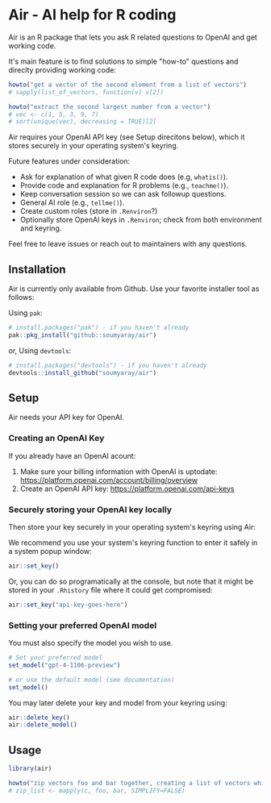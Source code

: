 # Air - AI help for R coding

Air is an R package that lets you ask R related questions to OpenAI and get working code.

It's main feature is to find solutions to simple "how-to" questions and direclty providing working code:

```R
howto("get a vector of the second element from a list of vectors")
# sapply(list_of_vectors, function(v) v[2])

howto("extract the second largest number from a vector")
# vec <- c(1, 5, 3, 9, 7)
# sort(unique(vec), decreasing = TRUE)[2]
```

Air requires your OpenAI API key (see Setup direcitons below), which it stores securely in your operating system's keyring.

Future features under consideration:

- Ask for explanation of what given R code does (e.g, `whatis()`).
- Provide code and explanation for R problems (e.g., `teachme()`).
- Keep conversation session so we can ask followup questions.
- General AI role (e.g., `tellme()`).
- Create custom roles (store in `.Renviron`?)
- Optionally store OpenAI keys in `.Renviron`; check from both environment and keyring.

Feel free to leave issues or reach out to maintainers with any questions.

## Installation

Air is currently only available from Github. Use your favorite installer tool as follows:

Using `pak`:

```R
# install.packages("pak") - if you haven't already
pak::pkg_install("github::soumyaray/air")
```

or, Using `devtools`:

```R
# install.packages("devtools") - if you haven't already
devtools::install_github("soumyaray/air")
```

## Setup

Air needs your API key for OpenAI.

### Creating an OpenAI Key

If you already have an OpenAI acount:

1. Make sure your billing information with OpenAI is uptodate:
   <https://platform.openai.com/account/billing/overview>
2. Create an OpenAI API key:
   <https://platform.openai.com/api-keys>

### Securely storing your OpenAI key locally

Then store your key securely in your operating system's keyring using Air:

We recommend you use your system's keyring function to enter it safely in a system popup window:

```R
air::set_key()
```

Or, you can do so programatically at the console, but note that it might be stored in your `.Rhistory` file where it could get compromised:

```R
air::set_key("api-key-goes-here")
```

### Setting your preferred OpenAI model

You must also specify the model you wish to use.

```R
# Set your preferred model
set_model("gpt-4-1106-preview")

# or use the default model (see documentation)
set_model()
```

You may later delete your key and model from your keyring using:

```R
air::delete_key()
air::delete_model()
```

## Usage

```R
library(air)

howto("zip vectors foo and bar together, creating a list of vectors which are pairs of elements from the original two vectors")
# zip_list <- mapply(c, foo, bar, SIMPLIFY=FALSE)
```
